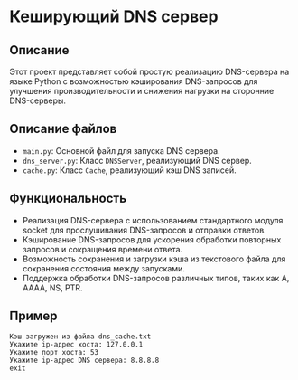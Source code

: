 # Кеширующий DNS сервер
## Описание
Этот проект представляет собой простую реализацию
DNS-сервера на языке Python с возможностью кэширования DNS-запросов для улучшения производительности и снижения нагрузки на сторонние DNS-серверы.

## Описание файлов

- `main.py`: Основной файл для запуска DNS сервера.
- `dns_server.py`: Класс `DNSServer`, реализующий DNS сервер.
- `cache.py`: Класс `Cache`, реализующий кэш DNS записей.

## Функциональность
- Реализация DNS-сервера с использованием стандартного модуля socket для прослушивания DNS-запросов и отправки ответов.
- Кэширование DNS-запросов для ускорения обработки повторных запросов и сокращения времени ответа.
- Возможность сохранения и загрузки кэша из текстового файла для сохранения состояния между запусками.
- Поддержка обработки DNS-запросов различных типов, таких как A, AAAA, NS, PTR.

## Пример
```
Кэш загружен из файла dns_cache.txt
Укажите ip-адрес хоста: 127.0.0.1
Укажите порт хоста: 53
Укажите ip-адрес DNS сервера: 8.8.8.8
exit
```
